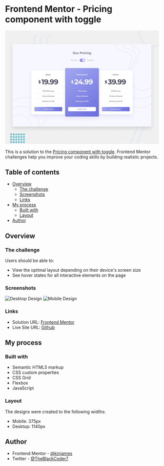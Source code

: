 # Frontend Mentor - Pricing component with toggle

![Design preview for the Pricing component with toggle coding challenge](./design/desktop-preview.jpg)

This is a solution to the [Pricing component with toggle](https://www.frontendmentor.io/challenges/pricing-component-with-toggle-8vPwRMIC/hub/pricing-component-with-toggle-6Hvl9yV8i2). Frontend Mentor challenges help you improve your coding skills by building realistic projects.

## Table of contents

- [Overview](#overview)
  - [The challenge](#the-challenge)
  - [Screenshots](#screenshots)
  - [Links](#links)
- [My process](#my-process)
  - [Built with](#built-with)
  - [Layout](#layout)
- [Author](#author)

## Overview

### The challenge

Users should be able to:

- View the optimal layout depending on their device's screen size
- See hover states for all interactive elements on the page

### Screenshots

![Desktop Design](./design/desktop-design-completed.jpg)
![Mobile Design](./design/mobile-design.jpg)

### Links

- Solution URL: [Frontend Mentor](https://www.frontendmentor.io/solutions/time-tracking-dashboard-b90pz-qRSy)
- Live Site URL: [Github](https://kinjames.github.io/tip-calculator/)

## My process

### Built with

- Semantic HTML5 markup
- CSS custom properties
- CSS Grid
- Flexbox
- JavaScript

### Layout

The designs were created to the following widths:

- Mobile: 375px
- Desktop: 1140px

## Author

- Frontend Mentor - [@kinjames](https://www.frontendmentor.io/profile/kinjames)
- Twitter - [@TheBlackCoder7](https://twitter.com/TheBlackCoder7)
